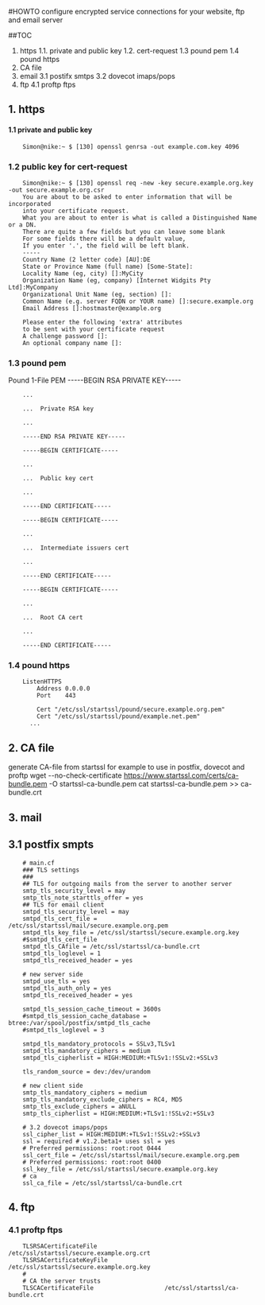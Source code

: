 #HOWTO configure encrypted service connections for your website, ftp and email server

##TOC
1. https
1.1. private and public key
1.2. cert-request
1.3 pound pem
1.4 pound https
2. CA file
3. email
3.1 postifx smtps
3.2 dovecot imaps/pops
4. ftp
4.1 proftp ftps



## 1. https
#### 1.1 private and public key
		Simon@nike:~ $ [130] openssl genrsa -out example.com.key 4096

### 1.2 public key for cert-request
		Simon@nike:~ $ [130] openssl req -new -key secure.example.org.key -out secure.example.org.csr
		You are about to be asked to enter information that will be incorporated
		into your certificate request.
		What you are about to enter is what is called a Distinguished Name or a DN.
		There are quite a few fields but you can leave some blank
		For some fields there will be a default value,
		If you enter '.', the field will be left blank.
		-----
		Country Name (2 letter code) [AU]:DE
		State or Province Name (full name) [Some-State]:
		Locality Name (eg, city) []:MyCity
		Organization Name (eg, company) [Internet Widgits Pty Ltd]:MyCompany
		Organizational Unit Name (eg, section) []:
		Common Name (e.g. server FQDN or YOUR name) []:secure.example.org
		Email Address []:hostmaster@example.org

		Please enter the following 'extra' attributes
		to be sent with your certificate request
		A challenge password []:
		An optional company name []:


### 1.3 pound pem
Pound 1-File PEM
		-----BEGIN RSA PRIVATE KEY-----

		...

		...  Private RSA key

		...

		-----END RSA PRIVATE KEY-----

		-----BEGIN CERTIFICATE-----

		...

		...  Public key cert

		...

		-----END CERTIFICATE-----

		-----BEGIN CERTIFICATE-----

		...

		...  Intermediate issuers cert

		...

		-----END CERTIFICATE-----

		-----BEGIN CERTIFICATE-----

		...

		...  Root CA cert

		...

		-----END CERTIFICATE-----

### 1.4 pound https
		ListenHTTPS
			Address 0.0.0.0
			Port	443

			Cert "/etc/ssl/startssl/pound/secure.example.org.pem"
			Cert "/etc/ssl/startssl/pound/example.net.pem"
		  ...

## 2. CA file
generate CA-file from startssl for example to use in postfix, dovecot and proftp
		wget --no-check-certificate https://www.startssl.com/certs/ca-bundle.pem -O startssl-ca-bundle.pem
		cat startssl-ca-bundle.pem >> ca-bundle.crt

## 3. mail
## 3.1 postfix smpts
		# main.cf
		### TLS settings
		###
		## TLS for outgoing mails from the server to another server
		smtp_tls_security_level = may
		smtp_tls_note_starttls_offer = yes
		## TLS for email client
		smtpd_tls_security_level = may
		smtpd_tls_cert_file = /etc/ssl/startssl/mail/secure.example.org.pem
		smtpd_tls_key_file = /etc/ssl/startssl/secure.example.org.key
		#$smtpd_tls_cert_file
		smtpd_tls_CAfile = /etc/ssl/startssl/ca-bundle.crt
		smtpd_tls_loglevel = 1
		smtpd_tls_received_header = yes

		# new server side
		smtpd_use_tls = yes
		smtpd_tls_auth_only = yes
		smtpd_tls_received_header = yes

		smtpd_tls_session_cache_timeout = 3600s
		#smtpd_tls_session_cache_database = btree:/var/spool/postfix/smtpd_tls_cache
		#smtpd_tls_loglevel = 3

		smtpd_tls_mandatory_protocols = SSLv3,TLSv1
		smtpd_tls_mandatory_ciphers = medium
		smtpd_tls_cipherlist = HIGH:MEDIUM:+TLSv1:!SSLv2:+SSLv3

		tls_random_source = dev:/dev/urandom

		# new client side
		smtp_tls_mandatory_ciphers = medium
		smtp_tls_mandatory_exclude_ciphers = RC4, MD5
		smtp_tls_exclude_ciphers = aNULL
		smtp_tls_cipherlist = HIGH:MEDIUM:+TLSv1:!SSLv2:+SSLv3

		# 3.2 dovecot imaps/pops
		ssl_cipher_list = HIGH:MEDIUM:+TLSv1:!SSLv2:+SSLv3
		ssl = required # v1.2.beta1+ uses ssl = yes
		# Preferred permissions: root:root 0444
		ssl_cert_file = /etc/ssl/startssl/mail/secure.example.org.pem
		# Preferred permissions: root:root 0400
		ssl_key_file = /etc/ssl/startssl/secure.example.org.key
		# ca
		ssl_ca_file = /etc/ssl/startssl/ca-bundle.crt

## 4. ftp
### 4.1 proftp ftps
		TLSRSACertificateFile                   /etc/ssl/startssl/secure.example.org.crt
		TLSRSACertificateKeyFile                /etc/ssl/startssl/secure.example.org.key
		#
		# CA the server trusts
		TLSCACertificateFile 			 		/etc/ssl/startssl/ca-bundle.crt
